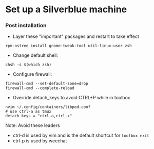 # Set up a Silverblue machine

### Post installation
- Layer these "important" packages and restart to take effect
```
rpm-ostree install gnome-tweak-tool util-linux-user zsh
```


- Change default shell:
```
chsh -s $(which zsh)
```


- Configure firewall:
```
firewall-cmd --set-default-zone=drop
firewall-cmd --complete-reload
```

- Override detach_keys to avoid CTRL+P while in toolbox
```
nvim ~/.config/containers/libpod.conf
# use ctrl-a as tmux
detach_keys = "ctrl-a,ctrl-x"
```
Note: Avoid these leaders
* ctrl-d is used by vim and is the default shortcut for `toolbox exit`
* ctrl-p is used by weechat
